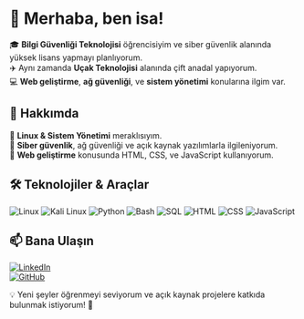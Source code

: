 # 👋 Merhaba, ben isa!  

🎓 **Bilgi Güvenliği Teknolojisi** öğrencisiyim ve siber güvenlik alanında yüksek lisans yapmayı planlıyorum.  
✈️ Aynı zamanda **Uçak Teknolojisi** alanında çift anadal yapıyorum.  
💻 **Web geliştirme**, **ağ güvenliği**, ve **sistem yönetimi** konularına ilgim var.  

## 🚀 Hakkımda  
🔹 **Linux & Sistem Yönetimi** meraklısıyım.  
🔹 **Siber güvenlik**, ağ güvenliği ve açık kaynak yazılımlarla ilgileniyorum.  
🔹 **Web geliştirme** konusunda HTML, CSS, ve JavaScript kullanıyorum.  

## 🛠️ Teknolojiler & Araçlar  
![Linux](https://img.shields.io/badge/Linux-FCC624?style=for-the-badge&logo=linux&logoColor=black)
![Kali Linux](https://img.shields.io/badge/Kali_Linux-557C94?style=for-the-badge&logo=kali-linux&logoColor=white)
![Python](https://img.shields.io/badge/Python-3776AB?style=for-the-badge&logo=python&logoColor=white)
![Bash](https://img.shields.io/badge/Bash-121011?style=for-the-badge&logo=gnu-bash&logoColor=white)
![SQL](https://img.shields.io/badge/SQL-CC2927?style=for-the-badge&logo=microsoft-sql-server&logoColor=white)
![HTML](https://img.shields.io/badge/HTML-E34F26?style=for-the-badge&logo=html5&logoColor=white)
![CSS](https://img.shields.io/badge/CSS-1572B6?style=for-the-badge&logo=css3&logoColor=white)
![JavaScript](https://img.shields.io/badge/JavaScript-F7DF1E?style=for-the-badge&logo=javascript&logoColor=black)

## 📫 Bana Ulaşın  
[![LinkedIn](https://img.shields.io/badge/LinkedIn-0077B5?style=for-the-badge&logo=linkedin&logoColor=white)](https://www.linkedin.com/in/senin-adin/)  
[![GitHub](https://img.shields.io/badge/GitHub-100000?style=for-the-badge&logo=github&logoColor=white)](https://github.com/senin-kullanici-adin)  

💡 Yeni şeyler öğrenmeyi seviyorum ve açık kaynak projelere katkıda bulunmak istiyorum! 🚀  
